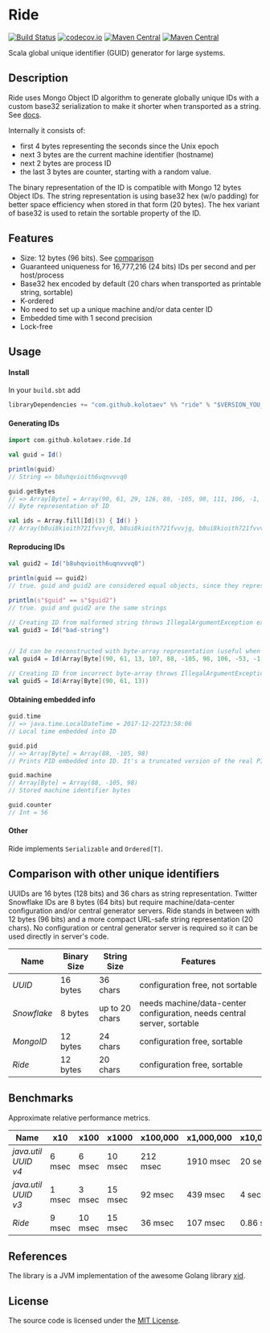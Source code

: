 # Ride

[![Build Status](https://github.com/kolotaev/ride/workflows/CI/badge.svg?branch=master)](https://github.com/kolotaev/ride/actions)
[![codecov.io](https://codecov.io/github/kolotaev/ride/coverage.svg?branch=master)](https://codecov.io/github/kolotaev/ride?branch=master)
[![Maven Central](https://img.shields.io/maven-central/v/com.github.kolotaev/ride_2.12.svg?label=Maven%20Central%20|%20Scala%202.12)](https://search.maven.org/search?q=g:%22com.github.kolotaev%22%20AND%20a:%22ride_2.12%22)
[![Maven Central](https://img.shields.io/maven-central/v/com.github.kolotaev/ride_2.13.svg?label=Maven%20Central%20|%20Scala%202.13)](https://search.maven.org/search?q=g:%22com.github.kolotaev%22%20AND%20a:%22ride_2.13%22)

Scala global unique identifier (GUID) generator for large systems.


## Description

Ride uses Mongo Object ID algorithm to generate globally unique IDs with a custom base32 serialization to make it
shorter when transported as a string. See [docs](https://docs.mongodb.org/manual/reference/object-id).

Internally it consists of:

- first 4 bytes representing the seconds since the Unix epoch
- next 3 bytes are the current machine identifier (hostname)
- next 2 bytes are process ID
- the last 3 bytes are counter, starting with a random value.

The binary representation of the ID is compatible with Mongo 12 bytes Object IDs.
The string representation is using base32 hex (w/o padding) for better space efficiency
when stored in that form (20 bytes). The hex variant of base32 is used to retain the
sortable property of the ID.


## Features

- Size: 12 bytes (96 bits). See [comparison](#comparison-with-other-unique-identifiers)
- Guaranteed uniqueness for 16,777,216 (24 bits) IDs per second and per host/process
- Base32 hex encoded by default (20 chars when transported as printable string, sortable)
- K-ordered
- No need to set up a unique machine and/or data center ID
- Embedded time with 1 second precision
- Lock-free


## Usage

#### Install

In your `build.sbt` add
```scala
libraryDependencies += "com.github.kolotaev" %% "ride" % "$VERSION_YOU_NEED"
```

#### Generating IDs

```scala
import com.github.kolotaev.ride.Id

val guid = Id()

println(guid)
// String => b8uhqvioith6uqnvvvq0

guid.getBytes
// => Array[Byte] = Array(90, 61, 29, 126, 88, -105, 98, 111, 106, -1, -1, -12)
// Byte representation of ID

val ids = Array.fill[Id](3) { Id() }
// Array(b8ui8kioith721fvvvj0, b8ui8kioith721fvvvjg, b8ui8kioith721fvvvk0)
```

#### Reproducing IDs

```scala
val guid2 = Id("b8uhqvioith6uqnvvvq0")

println(guid == guid2)
// true. guid and guid2 are considered equal objects, since they represent the same Id value

println(s"$guid" == s"$guid2")
// true. guid and guid2 are the same strings

// Creating ID from malformed string throws IllegalArgumentException exception
val guid3 = Id("bad-string")


// Id can be reconstructed with byte-array representation (useful when you save it as bytes, for example in DB)
val guid4 = Id(Array[Byte](90, 61, 13, 107, 88, -105, 98, 106, -53, -1, -1, -3))

// Creating ID from incorrect byte-array throws IllegalArgumentException exception
val guid5 = Id(Array[Byte](90, 61, 13))
```

#### Obtaining embedded info

```scala
guid.time
// => java.time.LocalDateTime = 2017-12-22T23:58:06
// Local time embedded into ID

guid.pid
// => Array[Byte] = Array(88, -105, 98)
// Prints PID embedded into ID. It's a truncated version of the real PID

guid.machine
// Array[Byte] = Array(88, -105, 98)
// Stored machine identifier bytes

guid.counter
// Int = 56
```

#### Other

Ride implements `Serializable` and `Ordered[T]`.


## Comparison with other unique identifiers

UUIDs are 16 bytes (128 bits) and 36 chars as string representation. Twitter Snowflake
IDs are 8 bytes (64 bits) but require machine/data-center configuration and/or central
generator servers. Ride stands in between with 12 bytes (96 bits) and a more compact
URL-safe string representation (20 chars). No configuration or central generator server
is required so it can be used directly in server's code.

| Name        | Binary Size | String Size    | Features
|-------------|-------------|----------------|----------------
| _UUID_      | 16 bytes    | 36 chars       | configuration free, not sortable
| _Snowflake_ | 8 bytes     | up to 20 chars | needs machine/data-center configuration, needs central server, sortable
| _MongoID_   | 12 bytes    | 24 chars       | configuration free, sortable
| _Ride_      | 12 bytes    | 20 chars       | configuration free, sortable


## Benchmarks

Approximate relative performance metrics.

| Name                | x10    |   x100  |   x1000 | x100,000 | x1,000,000 | x10,000,000
|---------------------|--------|---------|---------|----------|------------|--------------
| _java.util UUID v4_ | 6 msec | 6 msec  | 10 msec | 212 msec | 1910 msec  | 20 sec
| _java.util UUID v3_ | 1 msec | 3 msec  | 15 msec | 92 msec  | 439 msec   | 4 sec
| _Ride_              | 9 msec | 10 msec | 15 msec | 36 msec  | 107 msec   | 0.86 sec


## References

The library is a JVM implementation of the awesome Golang library [xid](https://github.com/rs/xid).


## License

The source code is licensed under the [MIT License](https://raw.github.com/kolotaev/ride/master/LICENSE).

